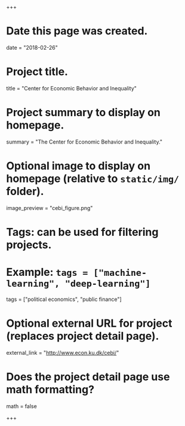 +++
# Date this page was created.
date = "2018-02-26"

# Project title.
title = "Center for Economic Behavior and Inequality"

# Project summary to display on homepage.
summary = "The Center for Economic Behavior and Inequality."

# Optional image to display on homepage (relative to `static/img/` folder).
image_preview = "cebi_figure.png"

# Tags: can be used for filtering projects.
# Example: `tags = ["machine-learning", "deep-learning"]`
tags = ["political economics", "public finance"]

# Optional external URL for project (replaces project detail page).
external_link = "http://www.econ.ku.dk/cebi/"

# Does the project detail page use math formatting?
math = false

+++
